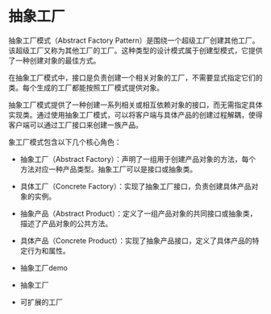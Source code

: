 # 抽象工厂
抽象工厂模式（Abstract Factory Pattern）是围绕一个超级工厂创建其他工厂。该超级工厂又称为其他工厂的工厂。这种类型的设计模式属于创建型模式，它提供了一种创建对象的最佳方式。

在抽象工厂模式中，接口是负责创建一个相关对象的工厂，不需要显式指定它们的类。每个生成的工厂都能按照工厂模式提供对象。

抽象工厂模式提供了一种创建一系列相关或相互依赖对象的接口，而无需指定具体实现类。通过使用抽象工厂模式，可以将客户端与具体产品的创建过程解耦，使得客户端可以通过工厂接口来创建一族产品。

象工厂模式包含以下几个核心角色：

* 抽象工厂（Abstract Factory）：声明了一组用于创建产品对象的方法，每个方法对应一种产品类型。抽象工厂可以是接口或抽象类。
* 具体工厂（Concrete Factory）：实现了抽象工厂接口，负责创建具体产品对象的实例。
* 抽象产品（Abstract Product）：定义了一组产品对象的共同接口或抽象类，描述了产品对象的公共方法。
* 具体产品（Concrete Product）：实现了抽象产品接口，定义了具体产品的特定行为和属性。

* 抽象工厂demo
* 抽象工厂
* 可扩展的工厂
